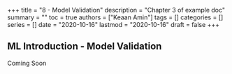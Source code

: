 +++
title = "8 - Model Validation"
description = "Chapter 3 of example doc"
summary = ""
toc = true
authors = ["Keaan Amin"]
tags = []
categories = []
series = []
date =  "2020-10-16"
lastmod = "2020-10-16"
draft = false
+++

<!--more-->

## ML Introduction - Model Validation

Coming Soon